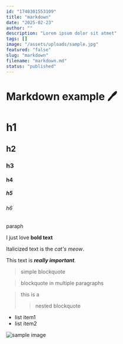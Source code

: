 ```yaml
---
id: "1740301553109"
title: "markdown"
date: "2025-02-23"
author: ""
description: "Lorem ipsum dolor sit atmet"
tags: []
image: "/assets/uploads/sample.jpg"
featured: "false"
slug: "markdown"
filename: "markdown.md"
status: "published"
---
```

# Markdown example 🖊

# h1
## h2
### h3
#### h4

##### h5
###### h6
 paraph

I just love **bold text**

Italicized text is the *cat's meow*.

This text is ***really important***.

> simple blockquote 

> blockquote 
> in 
> multiple paragraphs

> this is
> a
>> nested blockquote 

* list item1
* list item2

![sample image]("/assets/uploads/sample.jpg")